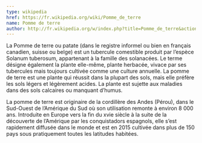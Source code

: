 ```yaml
---
type: wikipedia
href: https://fr.wikipedia.org/wiki/Pomme_de_terre
name: Pomme de terre
author: http://fr.wikipedia.org/w/index.php?title=Pomme_de_terre&action=history
---
```

La Pomme de terre ou patate (dans le registre informel ou bien en français canadien, suisse ou belge) est un tubercule comestible produit par l’espèce Solanum tuberosum, appartenant à la famille des solanacées. Le terme désigne également la plante elle-même, plante herbacée, vivace par ses tubercules mais toujours cultivée comme une culture annuelle. La pomme de terre est une plante qui réussit dans la plupart des sols, mais elle préfère les sols légers et légèrement acides. La plante est sujette aux maladies dans des sols calcaires ou manquant d’humus.

La pomme de terre est originaire de la cordillère des Andes (Pérou), dans le Sud-Ouest de l’Amérique du Sud où son utilisation remonte à environ 8 000 ans. Introduite en Europe vers la fin du xvie siècle à la suite de la découverte de l’Amérique par les conquistadors espagnols, elle s’est rapidement diffusée dans le monde et est en 2015 cultivée dans plus de 150 pays sous pratiquement toutes les latitudes habitées.